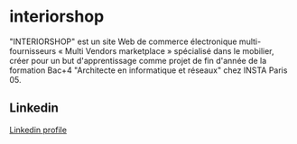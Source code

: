 # interiorshop

"INTERIORSHOP" est un site Web de commerce électronique multi-fournisseurs « Multi Vendors marketplace » spécialisé dans le mobilier, créer pour un but d'apprentissage comme projet de fin d'année de la formation Bac+4 "Architecte en informatique et réseaux" chez INSTA Paris 05. 

  
## Linkedin

[Linkedin profile](https://www.linkedin.com/in/ghassenbh/)


